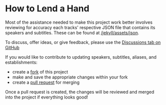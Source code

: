 # How to Lend a Hand

Most of the assistance needed to make this project work better involves reviewing for accuracy each tracks' respective JSON file that contains its speakers and subtitles. These can be found at [/jekyll/assets/json](jekyll/assets/json).

To discuss, offer ideas, or give feedback, please use the [Discussions tab on GitHub](https://github.com/willjasen/wallace-thrasher/discussions)

If you would like to contribute to updating speakers, subtitles, aliases, and establishments:

 - create a [fork](https://github.com/willjasen/wallace-thrasher/fork) of this project
 - make and save the appropriate changes within your fork
 - create a [pull request](https://docs.github.com/en/pull-requests/collaborating-with-pull-requests/proposing-changes-to-your-work-with-pull-requests/creating-a-pull-request) for merging

Once a pull request is created, the changes will be reviewed and merged into the project if everything looks good!